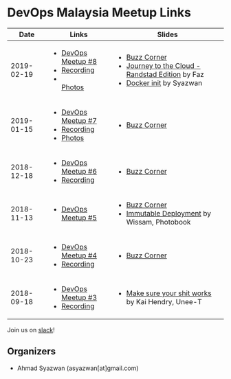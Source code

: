 # DevOps Malaysia Meetup Links

Date | Links |  Slides
-----|--------|---------------
2019-02-19 | <ul><li>[DevOps Meetup #8](https://www.meetup.com/DevOpsMalaysia/events/258929697/)</li><li>[Recording](https://youtu.be/1BU-zy9cjUY)</li><li><br/>[Photos](https://photos.app.goo.gl/KFzVQ8osTdpjpDJ89)</li></ul> | <ul><li>[Buzz Corner](https://devops-my.github.io/meetup/buzz-2019-02.html)</li><li>[Journey to the Cloud - Randstad Edition](https://docs.google.com/presentation/d/1YBw8DTLYK8-9MrmENlO1NNYEjdGiCCSNbBnYaCYxJk8/edit?usp=sharing) by Faz</li><li>[Docker init](https://asyazwan.github.io/devopsmy-slides/docker-init.html) by Syazwan</li></ul>
2019-01-15 | <ul><li>[DevOps Meetup #7](https://www.meetup.com/DevOpsMalaysia/events/257897605/)</li><li>[Recording](https://youtu.be/TMJ1GRnRbgY)</li><li>[Photos](https://photos.app.goo.gl/6kJSmo6kigamDQMx5)</li></ul> | <ul><li>[Buzz Corner](https://devops-my.github.io/meetup/buzz-2019-01.html)</li></ul>
2018-12-18 | <ul><li>[DevOps Meetup #6](https://www.meetup.com/DevOpsMalaysia/events/256936840/)</li><li>[Recording](https://youtu.be/7vtx980FyqY)</li></ul> | <ul><li>[Buzz Corner](https://devops-my.github.io/meetup/buzz-2018-12.html)</li></ul>
2018-11-13 | <ul><li>[DevOps Meetup #5](https://www.meetup.com/DevOpsMalaysia/events/255908972/)</li></ul> | <ul><li>[Buzz Corner](https://devops-my.github.io/meetup/buzz-2018-11.html)</li><li>[Immutable Deployment](https://docs.google.com/presentation/d/11p9b_BkEXVk-pzZCvWWIwk6d-w3TGZTrV56TL3ahZog/edit?usp=sharing) by Wissam, Photobook</li></ul>
2018-10-23 | <ul><li>[DevOps Meetup #4](https://www.meetup.com/DevOpsMalaysia/events/255553444/)</li><li>[Recording](https://youtu.be/8J0zEI3Uc4A)</li></ul> | <ul><li>[Buzz Corner](https://devops-my.github.io/meetup/buzz-2018-10.html)</li></ul>
2018-09-18 | <ul><li>[DevOps Meetup #3](https://www.meetup.com/DevOpsMalaysia/events/254213112/)</li><li>[Recording](https://youtu.be/8J0zEI3Uc4A)</li></ul> | <ul><li>[Make sure your shit works](http://talks.webconverger.com/2018-09-18/#1) by Kai Hendry, Unee-T</li></ul>


Join us on [slack](http://engineersmy.herokuapp.com)!

## Organizers

- Ahmad Syazwan (asyazwan[at]gmail.com)
